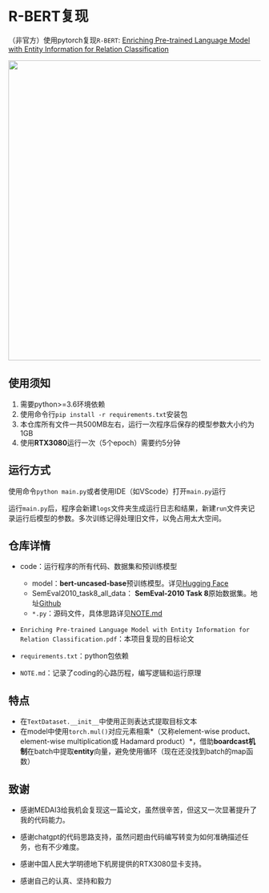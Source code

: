 # R-BERT复现

（非官方）使用pytorch复现`R-BERT`: [Enriching Pre-trained Language Model with Entity Information for Relation Classification](https://arxiv.org/abs/1905.08284)

<p float="left" align="center">
    <img width="600" src="https://user-images.githubusercontent.com/28896432/68673458-1b090d00-0597-11ea-96b1-7c1453e6edbb.png" />
</p>

##  使用须知

1. 需要python\>=3.6环境依赖
2. 使用命令行`pip install -r requirements.txt`安装包
3. 本仓库所有文件一共500MB左右，运行一次程序后保存的模型参数大小约为1GB
4. 使用**RTX3080**运行一次（5个epoch）需要约5分钟

## 运行方式

使用命令`python main.py`或者使用IDE（如VScode）打开`main.py`运行

运行`main.py`后，程序会新建`logs`文件夹生成运行日志和结果，新建`run`文件夹记录运行后模型的参数。多次训练记得处理旧文件，以免占用太大空间。

## 仓库详情

- code：运行程序的所有代码、数据集和预训练模型
  - model：**bert-uncased-base**预训练模型。详见[Hugging Face](https://www.huggingface.co./bert-base-uncased)
  - SemEval2010_task8_all_data： **SemEval-2010 Task 8**原始数据集。地址[Github](https://github.com/JoelNiklaus/SemEval2010Task8/)
  - `*.py`：源码文件，具体思路详见[NOTE.md](https://github.com/Silverwolf-x/r-bert/blob/master/NOTE.md)

- `Enriching Pre-trained Language Model with Entity Information for Relation Classification.pdf`：本项目复现的目标论文
- `requirements.txt`：python包依赖
- `NOTE.md`：记录了coding的心路历程，编写逻辑和运行原理

## 特点
- 在`TextDataset.__init__`中使用正则表达式提取目标文本
- 在model中使用`torch.mul()`对应元素相乘*（又称element-wise product、 element-wise multiplication或 Hadamard product）*，借助**boardcast机制**在batch中提取**entity**向量，避免使用循环（现在还没找到batch的map函数）

## 致谢

- 感谢MEDAI3给我机会复现这一篇论文，虽然很辛苦，但这又一次显著提升了我的代码能力。

- 感谢chatgpt的代码思路支持，虽然问题由代码编写转变为如何准确描述任务，也有不少难度。

- 感谢中国人民大学明德地下机房提供的RTX3080显卡支持。

- 感谢自己的认真、坚持和毅力
